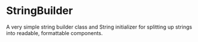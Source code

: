# StringBuilder
A very simple string builder class and String initializer for splitting up strings into readable, formattable components.
